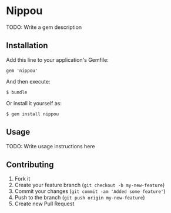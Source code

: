 # Nippou

TODO: Write a gem description

## Installation

Add this line to your application's Gemfile:

    gem 'nippou'

And then execute:

    $ bundle

Or install it yourself as:

    $ gem install nippou

## Usage

TODO: Write usage instructions here

## Contributing

1. Fork it
2. Create your feature branch (`git checkout -b my-new-feature`)
3. Commit your changes (`git commit -am 'Added some feature'`)
4. Push to the branch (`git push origin my-new-feature`)
5. Create new Pull Request
